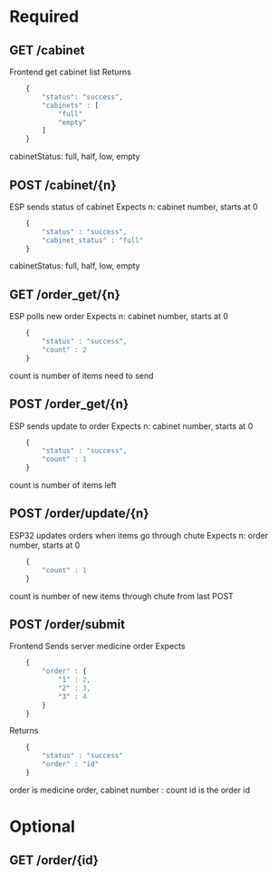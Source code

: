 Required
========

## GET /cabinet
Frontend get cabinet list
Returns
```js
    {
        "status": "success",
        "cabinets" : [
            "full"
            "empty"
        ]
    }
```
cabinetStatus: full, half, low, empty

## POST /cabinet/{n}
ESP sends status of cabinet
Expects
    n: cabinet number, starts at 0
```js
    {
        "status" : "success",
        "cabinet_status" : "full"
    }
```
cabinetStatus: full, half, low, empty

## GET /order_get/{n}
ESP polls new order 
Expects
    n: cabinet number, starts at 0
```js
    {
        "status" : "success",
        "count" : 2
    }
```
count is number of items need to send


## POST /order_get/{n}
ESP sends update to order
Expects
    n: cabinet number, starts at 0
```js
    {
        "status" : "success",
        "count" : 1
    }
```
count is number of items left

## POST /order/update/{n}
ESP32 updates orders when items go through chute
Expects
    n: order number, starts at 0
```js
    {
        "count" : 1
    }
```
count is number of new items through chute from last POST

## POST /order/submit
Frontend Sends server medicine order
Expects
```js
    {
        "order" : {
            "1" : 2,
            "2" : 3,
            "3" : 4
        }
    }
```
Returns
```js
    {
        "status" : "success"
        "order" : "id"
    }
```
order is medicine order, cabinet number : count
id is the order id

## 

Optional
========
## GET /order/{id}